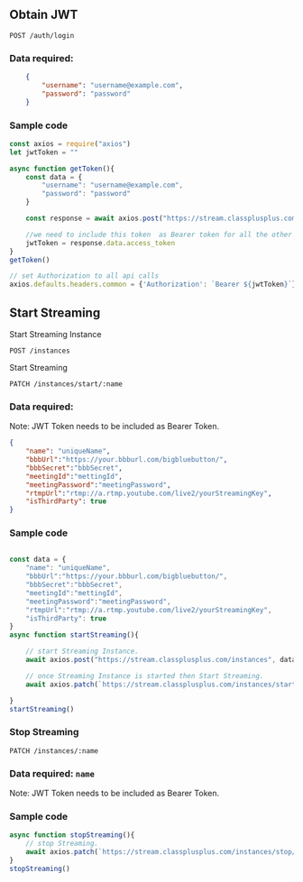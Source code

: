 ## Obtain JWT 

`POST /auth/login`

### Data required:

```json
    {
        "username": "username@example.com",
        "password": "password"
    }
```

### Sample code
```javascript
const axios = require("axios")
let jwtToken = "" 

async function getToken(){
    const data = {
        "username": "username@example.com",
        "password": "password"
    }

    const response = await axios.post("https://stream.classplusplus.com/auth/login", data)

    //we need to include this token  as Bearer token for all the other calls
    jwtToken = response.data.access_token
}
getToken()

// set Authorization to all api calls
axios.defaults.headers.common = {'Authorization': `Bearer ${jwtToken}`}

```

## Start Streaming 
Start Streaming Instance

`POST /instances`

Start Streaming

`PATCH /instances/start/:name`
### Data required: 
Note: JWT Token needs to be included as Bearer Token.
```json
{
    "name": "uniqueName",
    "bbbUrl":"https://your.bbburl.com/bigbluebutton/",
    "bbbSecret":"bbbSecret",
    "meetingId":"mettingId",
    "meetingPassword":"meetingPassword", 
    "rtmpUrl":"rtmp://a.rtmp.youtube.com/live2/yourStreamingKey",
    "isThirdParty": true
}
```
### Sample code
```javascript

const data = {
    "name": "uniqueName",
    "bbbUrl":"https://your.bbburl.com/bigbluebutton/",
    "bbbSecret":"bbbSecret",
    "meetingId":"mettingId",
    "meetingPassword":"meetingPassword", 
    "rtmpUrl":"rtmp://a.rtmp.youtube.com/live2/yourStreamingKey",
    "isThirdParty": true
}
async function startStreaming(){

    // start Streaming Instance.
    await axios.post("https://stream.classplusplus.com/instances", data)

    // once Streaming Instance is started then Start Streaming.
    await axios.patch(`https://stream.classplusplus.com/instances/start/${data.name}`)

}
startStreaming()

```

### Stop Streaming

`PATCH /instances/:name`

### Data required: `name`

Note: JWT Token needs to be included as Bearer Token.

### Sample code
```javascript
async function stopStreaming(){
    // stop Streaming.
    await axios.patch(`https://stream.classplusplus.com/instances/stop/${name}`)
}
stopStreaming()

```










